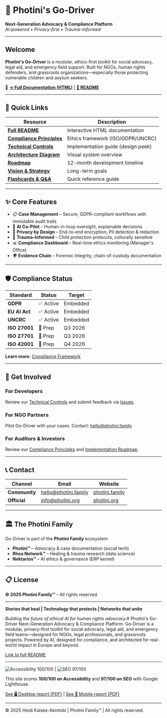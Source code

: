 # 🌟 Photini's Go-Driver

**Next-Generation Advocacy & Compliance Platform**  
*AI-powered • Privacy-first • Trauma-informed*

---

## Welcome

**Photini's Go-Driver** is a modular, ethics-first toolkit for social advocacy, legal aid, and emergency field support. Built for NGOs, human rights defenders, and grassroots organizations—especially those protecting vulnerable children and asylum seekers.

🔗 **[→ Full Documentation (HTML)](https://hidikoo.github.io/Photini-Go-Driver/)** | **[📖 README](./index.html)**

---

## 🚀 Quick Links

| Resource | Description |
|----------|-------------|
| **[Full README](./index.html)** | Interactive HTML documentation |
| **[Compliance Principles](./docs/COMPLIANCE_PRINCIPLES.md)** | Ethics framework (ISO/GDPR/UNCRC) |
| **[Technical Controls](./docs/TECHNICAL-CONTROLS-v1-design.md)** | Implementation guide (design peek) |
| **[Architecture Diagram](./docs/Public_ASCII_white.png)** | Visual system overview |
| **[Roadmap](./docs/roadmap.md)** | 12-month development timeline |
| **[Vision & Strategy](./docs/roadmap-vision.md)** | Long-term goals |
| **[Flashcards & Q&A](./docs/Go-Driver-Flashcards-n-QnA.md)** | Quick reference guide |

---

## ✨ Core Features

- 📋 **Case Management** – Secure, GDPR-compliant workflows with immutable audit trails
- 🤖 **AI Co-Pilot** – Human-in-loop oversight, explainable decisions
- 🔐 **Privacy by Design** – End-to-end encryption, PII detection & redaction
- 👥 **Trauma-Informed** – Child protection protocols, culturally sensitive
- 📊 **Compliance Dashboard** – Real-time ethics monitoring (Manager's Office)
- 🌍 **Evidence Chain** – Forensic integrity, chain-of-custody documentation

---

## 🛡️ Compliance Status

| Standard | Status | Target |
|----------|--------|--------|
| **GDPR** | ✅ Active | Embedded |
| **EU AI Act** | ✅ Active | Embedded |
| **UNCRC** | ✅ Active | Embedded |
| **ISO 27001** | 🔄 Prep | Q3 2026 |
| **ISO 27701** | 🔄 Prep | Q3 2026 |
| **ISO 42001** | 🔄 Prep | Q4 2026 |

**Learn more:** [Compliance Framework](./docs/COMPLIANCE_PRINCIPLES.md)

---

## 🤝 Get Involved

### For Developers
Review our [Technical Controls](./docs/TECHNICAL-CONTROLS-v1-design.md) and submit feedback via [Issues](https://github.com/Hidikoo/Photini-Go-Driver/issues).

### For NGO Partners
Pilot Go-Driver with your cases. Contact: [hello@photini.family](mailto:hello@photini.family)

### For Auditors & Investors
Review our [Compliance Principles](./docs/COMPLIANCE_PRINCIPLES.md) and [Implementation Roadmap](./docs/roadmap.md).

---

## 📞 Contact

| Channel | Email | Website |
|---------|-------|---------|
| **Community** | [hello@photini.family](mailto:hello@photini.family) | [photini.family](https://www.photini.family) |
| **Official** | [info@photini.org](mailto:info@photini.org) | [photini.org](https://www.photini.org) |

---

## 🏛️ The Photini Family

Go-Driver is part of the **Photini Family** ecosystem:

- **Photini™** – Advocacy & case documentation (social tech)
- **Rhea Network™** – Healing & trauma research (data science)
- **Nektarios™** – AI ethics & governance (ERP kernel)

---

## 📋 License

**© 2025 Photini Family™** – All rights reserved

---

**Stories that heal | Technology that protects | Networks that unite**

*Building the future of ethical AI for human rights advocacy.*# Photini's Go-Driver
Next-Generation Advocacy &amp; Compliance Platform. Go-Driver is a modular, privacy-first toolkit for social advocacy, legal aid, and emergency field teams—designed for NGOs, legal professionals, and grassroots projects. Powered by AI, designed for compliance, and architected for real-world impact in Europe and beyond.

[Link to full README](https://hidikoo.github.io/Photini-Go-Driver/)

---

![Accessibility 100/100](https://img.shields.io/badge/Accessibility-100%2F100-green) &#124; ![SEO 97/100](https://img.shields.io/badge/SEO-97%2F100-brightgreen)

This site scores **100/100 on Accessibility** and **97/100 on SEO** with Google Lighthouse.

[See 🖥️ Desktop report (PDF)](./docs/Google-Lighthouse-SEO-Accessibility_Go-Driver_Desktop-2025-10-24.pdf) &#124; [See 📱 Mobile report (PDF)](./docs/Google-Lighthouse-SEO-Accessibility_Go-Driver_Mobile-2025-10-24.pdf)

---

© 2025 Heidi Kalske-Akintobi | Photini Family™ | All rights reserved.


